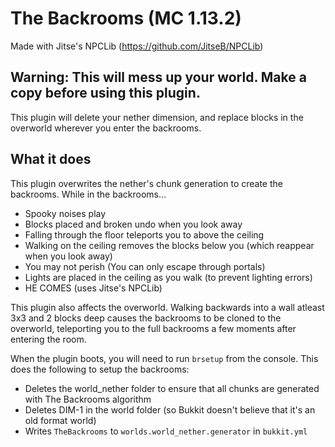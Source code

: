 # The Backrooms (MC 1.13.2)
Made with Jitse's NPCLib (https://github.com/JitseB/NPCLib)

## Warning: This will mess up your world. Make a copy before using this plugin.
This plugin will delete your nether dimension, and replace blocks in the overworld wherever you enter the backrooms.

## What it does
This plugin overwrites the nether's chunk generation to create the backrooms. While in the backrooms...
* Spooky noises play
* Blocks placed and broken undo when you look away
* Falling through the floor teleports you to above the ceiling
* Walking on the ceiling removes the blocks below you (which reappear when you look away)
* You may not perish (You can only escape through portals)
* Lights are placed in the ceiling as you walk (to prevent lighting errors)
* HE COMES (uses Jitse's NPCLib)

This plugin also affects the overworld. Walking backwards into a wall atleast 3x3 and 2 blocks deep causes the backrooms to be cloned to the overworld, teleporting you to the full backrooms a few moments after entering the room.

When the plugin boots, you will need to run `brsetup` from the console. This does the following to setup the backrooms:
* Deletes the world_nether folder to ensure that all chunks are generated with The Backrooms algorithm
* Deletes DIM-1 in the world folder (so Bukkit doesn't believe that it's an old format world)
* Writes `TheBackrooms` to `worlds.world_nether.generator` in `bukkit.yml`
